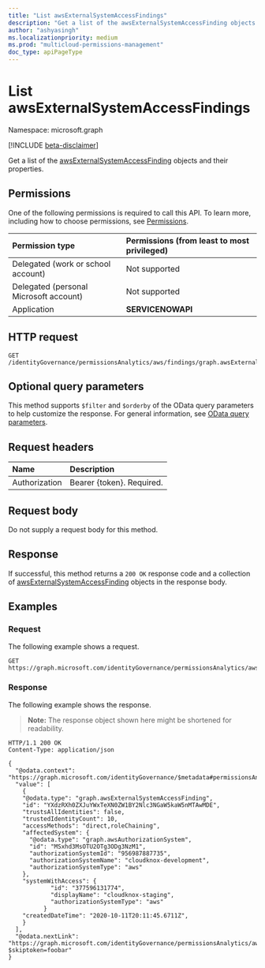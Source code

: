 ```yaml
---
title: "List awsExternalSystemAccessFindings"
description: "Get a list of the awsExternalSystemAccessFinding objects and their properties."
author: "ashyasingh"
ms.localizationpriority: medium
ms.prod: "multicloud-permissions-management"
doc_type: apiPageType
---
```


# List awsExternalSystemAccessFindings
Namespace: microsoft.graph

[!INCLUDE [beta-disclaimer](../../includes/beta-disclaimer.md)]

Get a list of the [awsExternalSystemAccessFinding](../resources/awsexternalsystemaccessfinding.md) objects and their properties.

## Permissions
One of the following permissions is required to call this API. To learn more, including how to choose permissions, see [Permissions](/graph/permissions-reference).

|Permission type|Permissions (from least to most privileged)|
|:---|:---|
|Delegated (work or school account)|Not supported|
|Delegated (personal Microsoft account)|Not supported|
|Application|**SERVICENOWAPI**|

## HTTP request

<!-- {
  "blockType": "ignored"
}
-->
``` http
GET /identityGovernance/permissionsAnalytics/aws/findings/graph.awsExternalSystemAccessFinding
```

## Optional query parameters
This method supports `$filter` and `$orderby` of the OData query parameters to help customize the response. For general information, see [OData query parameters](/graph/query-parameters).

## Request headers
|Name|Description|
|:---|:---|
|Authorization|Bearer {token}. Required.|

## Request body
Do not supply a request body for this method.

## Response

If successful, this method returns a `200 OK` response code and a collection of [awsExternalSystemAccessFinding](../resources/awsexternalsystemaccessfinding.md) objects in the response body.

## Examples

### Request
The following example shows a request.
<!-- {
  "blockType": "request",
  "name": "list_awsexternalsystemaccessfinding"
}
-->
``` http
GET https://graph.microsoft.com/identityGovernance/permissionsAnalytics/aws/findings/graph.awsExternalSystemAccessFinding
```


### Response
The following example shows the response.
>**Note:** The response object shown here might be shortened for readability.
<!-- {
  "blockType": "response",
  "truncated": true,
  "@odata.type": "Collection(microsoft.graph.awsExternalSystemAccessFinding)"
}
-->
``` http
HTTP/1.1 200 OK
Content-Type: application/json

{
  "@odata.context": "https://graph.microsoft.com/identityGovernance/$metadata#permissionsAnalytics/aws/findings/graph.awsExternalSystemAccessFinding",
  "value": [
    {
    "@odata.type": "graph.awsExternalSystemAccessFinding",
    "id": "YXdzRXh0ZXJuYWxTeXN0ZW1BY2Nlc3NGaW5kaW5nMTAwMDE",
    "trustsAllIdentities": false,
    "trustedIdentityCount": 10,
    "accessMethods": "direct,roleChaining",
    "affectedSystem": {
      "@odata.type": "graph.awsAuthorizationSystem",
      "id": "MSxhd3MsOTU2OTg3ODg3NzM1",
      "authorizationSystemId": "956987887735",
      "authorizationSystemName": "cloudknox-development",
      "authorizationSystemType": "aws"
    },
    "systemWithAccess": {
            "id": "377596131774",
            "displayName": "cloudknox-staging",
            "authorizationSystemType": "aws"
          }
    "createdDateTime": "2020-10-11T20:11:45.6711Z",
    }
  ],
  "@odata.nextLink": "https://graph.microsoft.com/identityGovernance/permissionsAnalytics/aws/findings/graph.awsExternalSystemAccessFinding?$skiptoken=foobar"
}
```

